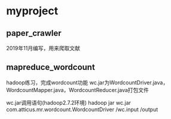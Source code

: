 # myproject

## paper_crawler
2019年11月编写，用来爬取文献

## mapreduce_wordcount
hadoop练习，完成wordcount功能
wc.jar为WordcountDriver.java，WordcountMapper.java，WordcountReducer.java打包文件

wc.jar调用语句(hadoop2.7.2环境)
hadoop jar wc.jar com.atticus.mr.wordcount.WordcountDriver /wc.input /output